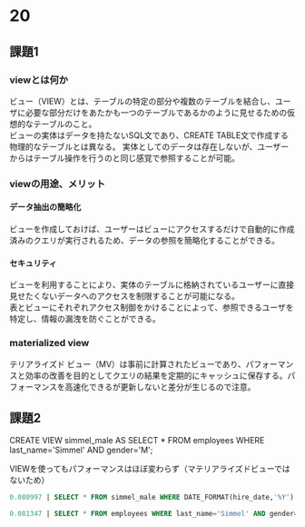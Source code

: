 # 20

## 課題1

### viewとは何か
ビュー（VIEW）とは、テーブルの特定の部分や複数のテーブルを結合し、ユーザに必要な部分だけをあたかも一つのテーブルであるかのように見せるための仮想的なテーブルのこと。  
ビューの実体はデータを持たないSQL文であり、CREATE TABLE文で作成する物理的なテーブルとは異なる。
実体としてのデータは存在しないが、ユーザーからはテーブル操作を行うのと同じ感覚で参照することが可能。

### viewの用途、メリット

#### データ抽出の簡略化

ビューを作成しておけば、ユーザーはビューにアクセスするだけで自動的に作成済みのクエリが実行されるため、データの参照を簡略化することができる。

#### セキュリティ
ビューを利用することにより、実体のテーブルに格納されているユーザーに直接見せたくないデータへのアクセスを制限することが可能になる。  
表とビューにそれぞれアクセス制御をかけることによって、参照できるユーザを特定し、情報の漏洩を防ぐことができる。

### materialized view
テリアライズド ビュー（MV）は事前に計算されたビューであり、パフォーマンスと効率の改善を目的としてクエリの結果を定期的にキャッシュに保存する。パフォーマンスを高速化できるが更新しないと差分が生じるので注意。

## 課題2

CREATE VIEW simmel_male AS SELECT * FROM employees WHERE last_name='Simmel' AND gender='M';

VIEWを使ってもパフォーマンスはほぼ変わらず（マテリアライズドビューではないため）
```sql
0.080997 | SELECT * FROM simmel_male WHERE DATE_FORMAT(hire_date,'%Y') = 1995

0.081347 | SELECT * FROM employees WHERE last_name='Simmel' AND gender='M' and  DATE_FORMAT(hire_date,'%Y') = 1995
```